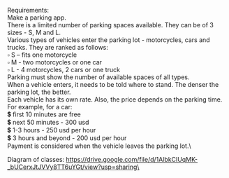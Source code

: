 Requirements:\
Make a parking app.\
There is a limited number of parking spaces available. They can be of 3 sizes - S, M and L.\
Various types of vehicles enter the parking lot - motorcycles, cars and trucks. They are ranked as follows:\
▫ S – fits one motorcycle\
▫ M - two motorcycles or one car\
▫ L - 4 motorcycles, 2 cars or one truck\
Parking must show the number of available spaces of all types.\
When a vehicle enters, it needs to be told where to stand. The denser the parking lot, the better.\
Each vehicle has its own rate. Also, the price depends on the parking time. For example, for a car:\
💲 first 10 minutes are free\
💲 next 50 minutes - 300 usd\
💲 1-3 hours - 250 usd per hour\
💲 3 hours and beyond - 200 usd per hour\
Payment is considered when the vehicle leaves the parking lot.\

Diagram of classes: https://drive.google.com/file/d/1AlbkCIUqMK-_bUCerxJtJVVy8TT6uYGt/view?usp=sharing\

